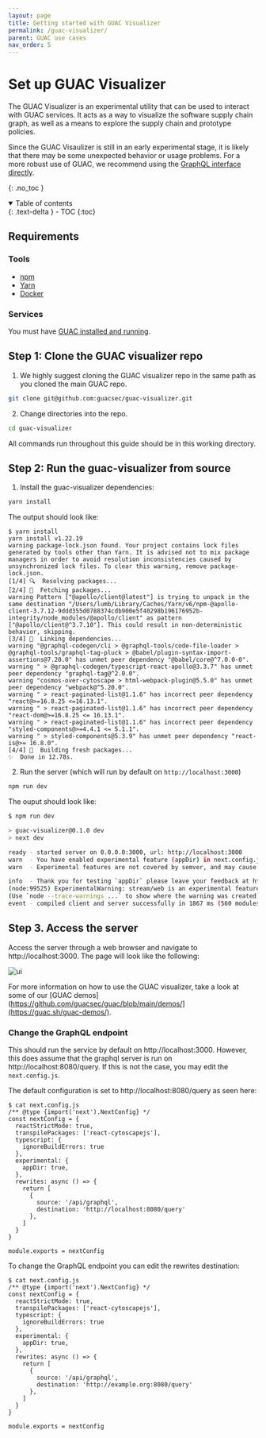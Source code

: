 ```yaml
---
layout: page
title: Getting started with GUAC Visualizer
permalink: /guac-visualizer/
parent: GUAC use cases
nav_order: 5
---
```


# Set up GUAC Visualizer

The GUAC Visualizer is an experimental utility that can be used to interact with GUAC services. It acts as a way to visualize the software supply chain graph,
as well as a means to explore the supply chain and prototype policies.

Since the GUAC Visaulizer is still in an early experimental stage, it is likely
that there may be some unexpected behavior or usage problems. For a more robust
use of GUAC, we recommend using the
[GraphQL interface directly](https://github.com/guacsec/guac/blob/main/demo/GraphQL.md).

{: .no_toc }

<details open markdown="block">
  <summary>
    Table of contents
  </summary>
  {: .text-delta }
- TOC
{:toc}
</details>

## Requirements

### Tools

- [npm](https://docs.npmjs.com/downloading-and-installing-node-js-and-npm)
- [Yarn](https://classic.yarnpkg.com/lang/en/docs/install/#mac-stable)
- [Docker](https://docs.docker.com/get-docker/)

### Services

You must have [GUAC installed and running](setup.md).

## Step 1: Clone the GUAC visualizer repo

1. We highly suggest cloning the GUAC visualizer repo in the same path as you cloned the main GUAC repo.
  ```bash
  git clone git@github.com:guacsec/guac-visualizer.git
  ```

2. Change directories into the repo.
  ```bash
  cd guac-visualizer
  ```

All commands run throughout this guide should be in this working directory.

## Step 2: Run the guac-visualizer from source

1. Install the guac-visualizer dependencies:
 ```bash
 yarn install
 ```

  The output should look like:

  ```
  $ yarn install
  yarn install v1.22.19
  warning package-lock.json found. Your project contains lock files generated by tools other than Yarn. It is advised not to mix package managers in order to avoid resolution inconsistencies caused by unsynchronized lock files. To clear this warning, remove package-lock.json.
  [1/4] 🔍  Resolving packages...
  [2/4] 🚚  Fetching packages...
  warning Pattern ["@apollo/client@latest"] is trying to unpack in the same destination "/Users/lumb/Library/Caches/Yarn/v6/npm-@apollo-client-3.7.12-9ddd355d0788374cdb900e5f40298b196176952b-integrity/node_modules/@apollo/client" as pattern ["@apollo/client@^3.7.10"]. This could result in non-deterministic behavior, skipping.
  [3/4] 🔗  Linking dependencies...
  warning "@graphql-codegen/cli > @graphql-tools/code-file-loader > @graphql-tools/graphql-tag-pluck > @babel/plugin-syntax-import-assertions@7.20.0" has unmet peer dependency "@babel/core@^7.0.0-0".
  warning " > @graphql-codegen/typescript-react-apollo@3.3.7" has unmet peer dependency "graphql-tag@^2.0.0".
  warning "cosmos-over-cytoscape > html-webpack-plugin@5.5.0" has unmet peer dependency "webpack@^5.20.0".
  warning " > react-paginated-list@1.1.6" has incorrect peer dependency "react@>=16.8.25 <=16.13.1".
  warning " > react-paginated-list@1.1.6" has incorrect peer dependency "react-dom@>=16.8.25 <= 16.13.1".
  warning " > react-paginated-list@1.1.6" has incorrect peer dependency "styled-components@>=4.4.1 <= 5.1.1".
  warning " > styled-components@5.3.9" has unmet peer dependency "react-is@>= 16.8.0".
  [4/4] 🔨  Building fresh packages...
  ✨  Done in 12.78s.
  ```

2. Run the server (which will run by default on `http://localhost:3000`)
  ```bash
  npm run dev
  ```

  The ouput should look like:

  ```bash
  $ npm run dev

  > guac-visualizer@0.1.0 dev
  > next dev

  ready - started server on 0.0.0.0:3000, url: http://localhost:3000
  warn  - You have enabled experimental feature (appDir) in next.config.js.
  warn  - Experimental features are not covered by semver, and may cause unexpected or broken application behavior. Use at your own risk.

  info  - Thank you for testing `appDir` please leave your feedback at https://nextjs.link/app-feedback
  (node:99525) ExperimentalWarning: stream/web is an experimental feature. This feature could change at any time
  (Use `node --trace-warnings ...` to show where the warning was created)
  event - compiled client and server successfully in 1867 ms (560 modules)
  ```

## Step 3. Access the server

Access the server through a web browser and navigate to
http://localhost:3000. The page will look like the following:

![ui](https://user-images.githubusercontent.com/3060102/233406051-486f4f88-2779-4abf-9d5f-adb98bf51c3a.png)

For more information on how to use the GUAC visualizer, take a look at some of
our [GUAC demos](https://github.com/guacsec/guac/blob/main/demos/](https://guac.sh/guac-demos/).

### Change the GraphQL endpoint

This should run the service by default on http://localhost:3000. However, this
does assume that the graphql server is run on http://localhost:8080/query. If
this is not the case, you may edit the `next.config.js`.

The default configuration is set to http://localhost:8080/query as seen here:

```
$ cat next.config.js
/** @type {import('next').NextConfig} */
const nextConfig = {
  reactStrictMode: true,
  transpilePackages: ['react-cytoscapejs'],
  typescript: {
    ignoreBuildErrors: true
  },
  experimental: {
    appDir: true,
  },
  rewrites: async () => {
    return [
      {
        source: '/api/graphql',
        destination: 'http://localhost:8080/query'
      },
    ]
  }
}

module.exports = nextConfig
```

To change the GraphQL endpoint you can edit the rewrites destination:

```
$ cat next.config.js
/** @type {import('next').NextConfig} */
const nextConfig = {
  reactStrictMode: true,
  transpilePackages: ['react-cytoscapejs'],
  typescript: {
    ignoreBuildErrors: true
  },
  experimental: {
    appDir: true,
  },
  rewrites: async () => {
    return [
      {
        source: '/api/graphql',
        destination: 'http://example.org:8080/query'
      },
    ]
  }
}

module.exports = nextConfig
```
